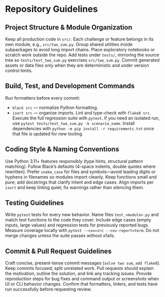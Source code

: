 # Repository Guidelines

## Project Structure & Module Organization
Keep all production code in `src/`. Each challenge or feature belongs in its own module, e.g., `src/two_sum.py`. Group shared utilities inside subpackages to avoid long import chains. Place exploratory notebooks or scratch work outside the repo. Add tests under `tests/`, mirroring the source tree so `tests/test_two_sum.py` exercises `src/two_sum.py`. Commit generated assets or data files only when they are deterministic and under version control limits.

## Build, Test, and Development Commands
Run formatters before every commit:
- `black src` — normalize Python formatting.
- `isort src` — organize imports.
Lint and type-check with `flake8 src`. Execute the full regression suite with `pytest`. If you need an isolated run, use `pytest tests/test_two_sum.py -k scenario_name`. Install dependencies with `python -m pip install -r requirements.txt` once that file is updated for new tooling.

## Coding Style & Naming Conventions
Use Python 3.11+ features responsibly (type hints, structural pattern matching). Follow Black’s defaults (4-space indents, double quotes where rewritten). Prefer `snake_case` for files and symbols—avoid leading digits or hyphens in filenames so modules import cleanly. Keep functions small and pure; add docstrings that clarify intent and edge cases. Align imports per `isort` and keep linting quiet; fix warnings rather than silencing them.

## Testing Guidelines
Write `pytest` tests for every new behavior. Name files `test_<module>.py` and match test functions to the code they cover. Include edge cases (empty inputs, large values) and regression tests for previously reported bugs. Measure coverage locally with `pytest --cov=src --cov-report=term`. Do not merge changes unless the suite passes without xfails.

## Commit & Pull Request Guidelines
Craft concise, present-tense commit messages (`solve two sum`, `add flake8`). Keep commits focused; split unrelated work. Pull requests should explain the motivation, outline the solution, and link any tracking issues. Provide reproduction steps for bug fixes and command output or screenshots when UI or CLI behavior changes. Confirm that formatters, linters, and tests have run successfully before requesting review.
